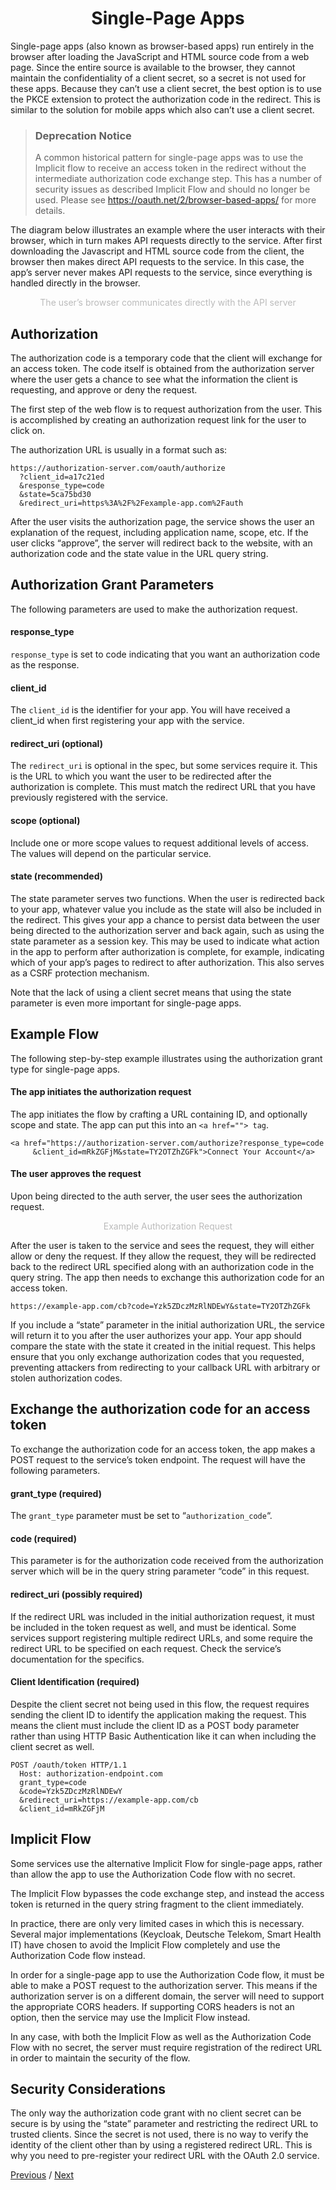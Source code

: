 <h1 align="center">Single-Page Apps</h1>

Single-page apps (also known as browser-based apps) run entirely in the browser after loading the JavaScript and HTML source code from a web page. Since the entire source is available to the browser, they cannot maintain the confidentiality of a client secret, so a secret is not used for these apps. Because they can’t use a client secret, the best option is to use the PKCE extension to protect the authorization code in the redirect. This is similar to the solution for mobile apps which also can’t use a client secret.

> ### Deprecation Notice
>
> A common historical pattern for single-page apps was to use the Implicit flow to receive an access token in the redirect without the intermediate authorization code exchange step. This has a number of security issues as described Implicit Flow and should no longer be used. Please see https://oauth.net/2/browser-based-apps/ for more details.

The diagram below illustrates an example where the user interacts with their browser, which in turn makes API requests directly to the service. After first downloading the Javascript and HTML source code from the client, the browser then makes direct API requests to the service. In this case, the app’s server never makes API requests to the service, since everything is handled directly in the browser.

<p align="center"  style="width:100%">
    <figure align="center">
        <img src="./image1.png" alt="">
        <figcaption style="font-size:14px;color:#bbb">The user’s browser communicates directly with the API server</figcaption>
    </figure>
</p>

## Authorization

The authorization code is a temporary code that the client will exchange for an access token. The code itself is obtained from the authorization server where the user gets a chance to see what the information the client is requesting, and approve or deny the request.

The first step of the web flow is to request authorization from the user. This is accomplished by creating an authorization request link for the user to click on.

The authorization URL is usually in a format such as:

```
https://authorization-server.com/oauth/authorize
  ?client_id=a17c21ed
  &response_type=code
  &state=5ca75bd30
  &redirect_uri=https%3A%2F%2Fexample-app.com%2Fauth
```

After the user visits the authorization page, the service shows the user an explanation of the request, including application name, scope, etc. If the user clicks “approve”, the server will redirect back to the website, with an authorization code and the state value in the URL query string.

## Authorization Grant Parameters

The following parameters are used to make the authorization request.

#### response_type

`response_type` is set to code indicating that you want an authorization code as the response.

#### client_id

The `client_id` is the identifier for your app. You will have received a client_id when first registering your app with the service.

#### redirect_uri (optional)

The `redirect_uri` is optional in the spec, but some services require it. This is the URL to which you want the user to be redirected after the authorization is complete. This must match the redirect URL that you have previously registered with the service.

#### scope (optional)

Include one or more scope values to request additional levels of access. The values will depend on the particular service.

#### state (recommended)

The state parameter serves two functions. When the user is redirected back to your app, whatever value you include as the state will also be included in the redirect. This gives your app a chance to persist data between the user being directed to the authorization server and back again, such as using the state parameter as a session key. This may be used to indicate what action in the app to perform after authorization is complete, for example, indicating which of your app’s pages to redirect to after authorization. This also serves as a CSRF protection mechanism.

Note that the lack of using a client secret means that using the state parameter is even more important for single-page apps.

## Example Flow

The following step-by-step example illustrates using the authorization grant type for single-page apps.

#### The app initiates the authorization request

The app initiates the flow by crafting a URL containing ID, and optionally scope and state. The app can put this into an `<a href=""> tag`.

```
<a href="https://authorization-server.com/authorize?response_type=code
     &client_id=mRkZGFjM&state=TY2OTZhZGFk">Connect Your Account</a>
```

#### The user approves the request

Upon being directed to the auth server, the user sees the authorization request.

<p align="center"  style="width:100%">
    <figure align="center">
        <img src="./image2.png" alt="">
        <figcaption style="font-size:14px;color:#bbb">Example Authorization Request<figcaption>
    </figure>
</p>

After the user is taken to the service and sees the request, they will either allow or deny the request. If they allow the request, they will be redirected back to the redirect URL specified along with an authorization code in the query string. The app then needs to exchange this authorization code for an access token.

```
https://example-app.com/cb?code=Yzk5ZDczMzRlNDEwY&state=TY2OTZhZGFk
```

If you include a “state” parameter in the initial authorization URL, the service will return it to you after the user authorizes your app. Your app should compare the state with the state it created in the initial request. This helps ensure that you only exchange authorization codes that you requested, preventing attackers from redirecting to your callback URL with arbitrary or stolen authorization codes.

## Exchange the authorization code for an access token

To exchange the authorization code for an access token, the app makes a POST request to the service’s token endpoint. The request will have the following parameters.

#### grant_type (required)

The `grant_type` parameter must be set to “`authorization_code`“.

#### code (required)

This parameter is for the authorization code received from the authorization server which will be in the query string parameter “code” in this request.

#### redirect_uri (possibly required)

If the redirect URL was included in the initial authorization request, it must be included in the token request as well, and must be identical. Some services support registering multiple redirect URLs, and some require the redirect URL to be specified on each request. Check the service’s documentation for the specifics.

#### Client Identification (required)

Despite the client secret not being used in this flow, the request requires sending the client ID to identify the application making the request. This means the client must include the client ID as a POST body parameter rather than using HTTP Basic Authentication like it can when including the client secret as well.

```
POST /oauth/token HTTP/1.1
  Host: authorization-endpoint.com
  grant_type=code
  &code=Yzk5ZDczMzRlNDEwY
  &redirect_uri=https://example-app.com/cb
  &client_id=mRkZGFjM
```

## Implicit Flow

Some services use the alternative Implicit Flow for single-page apps, rather than allow the app to use the Authorization Code flow with no secret.

The Implicit Flow bypasses the code exchange step, and instead the access token is returned in the query string fragment to the client immediately.

In practice, there are only very limited cases in which this is necessary. Several major implementations (Keycloak, Deutsche Telekom, Smart Health IT) have chosen to avoid the Implicit Flow completely and use the Authorization Code flow instead.

In order for a single-page app to use the Authorization Code flow, it must be able to make a POST request to the authorization server. This means if the authorization server is on a different domain, the server will need to support the appropriate CORS headers. If supporting CORS headers is not an option, then the service may use the Implicit Flow instead.

In any case, with both the Implicit Flow as well as the Authorization Code Flow with no secret, the server must require registration of the redirect URL in order to maintain the security of the flow.

## Security Considerations

The only way the authorization code grant with no client secret can be secure is by using the “state” parameter and restricting the redirect URL to trusted clients. Since the secret is not used, there is no way to verify the identity of the client other than by using a registered redirect URL. This is why you need to pre-register your redirect URL with the OAuth 2.0 service.

[Previous](https: "Previous")
/
[Next](https: "Next")
